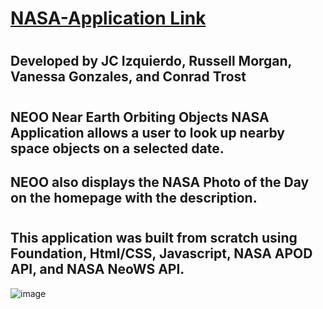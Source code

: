 # [NASA-Application Link](https://jcizquierdo.github.io/NASA-Application)
# 
## Developed by JC Izquierdo, Russell Morgan, Vanessa Gonzales, and Conrad Trost
# 
## NEOO Near Earth Orbiting Objects NASA Application allows a user to look up nearby space objects  on a selected date. 
## NEOO also displays the NASA Photo of the Day on the homepage with the description.
# 
## This application was built from scratch using Foundation, Html/CSS, Javascript, NASA APOD API, and NASA NeoWS API.

![image](assets/images/readme-img)
